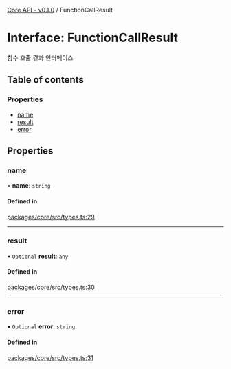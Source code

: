 [Core API - v0.1.0](../README.md) / FunctionCallResult

# Interface: FunctionCallResult

함수 호출 결과 인터페이스

## Table of contents

### Properties

- [name](FunctionCallResult.md#name)
- [result](FunctionCallResult.md#result)
- [error](FunctionCallResult.md#error)

## Properties

### <a id="name" name="name"></a> name

• **name**: `string`

#### Defined in

[packages/core/src/types.ts:29](https://github.com/robotaio/robota/blob/main/packages/core/src/types.ts#L29)

___

### <a id="result" name="result"></a> result

• `Optional` **result**: `any`

#### Defined in

[packages/core/src/types.ts:30](https://github.com/robotaio/robota/blob/main/packages/core/src/types.ts#L30)

___

### <a id="error" name="error"></a> error

• `Optional` **error**: `string`

#### Defined in

[packages/core/src/types.ts:31](https://github.com/robotaio/robota/blob/main/packages/core/src/types.ts#L31)
